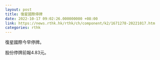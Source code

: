```yaml
---
layout: post
title: 復星國際停牌
date: 2022-10-17 09:02:26.000000000 +08:00
link: https://news.rthk.hk/rthk/ch/component/k2/1671278-20221017.htm
categories: rthk
---
```


復星國際今早停牌。

股份停牌前報4.83元。
